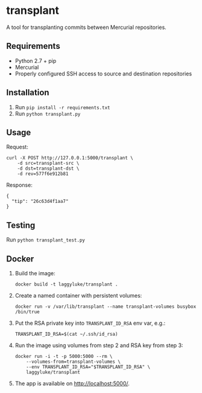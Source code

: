 transplant
==========

A tool for transplanting commits between Mercurial repositories.


Requirements
------------

* Python 2.7 + pip
* Mercurial
* Properly configured SSH access to source and destination repositories


Installation
------------

1. Run `pip install -r requirements.txt`
2. Run `python transplant.py`


Usage
-----

Request:

    curl -X POST http://127.0.0.1:5000/transplant \
        -d src=transplant-src \
        -d dst=transplant-dst \
        -d rev=577f6e912b81


Response:

    {
      "tip": "26c63d4f1aa7"
    }

Testing
-------

Run `python transplant_test.py`


Docker
------

1. Build the image:
    ```
    docker build -t laggyluke/transplant .
    ```

2. Create a named container with persistent volumes:
    ```
    docker run -v /var/lib/transplant --name transplant-volumes busybox /bin/true
    ```

3. Put the RSA private key into `TRANSPLANT_ID_RSA` env var, e.g.:
    ```
    TRANSPLANT_ID_RSA=$(cat ~/.ssh/id_rsa)
    ```

4. Run the image using volumes from step 2 and RSA key from step 3:
    ```
    docker run -i -t -p 5000:5000 --rm \
        --volumes-from=transplant-volumes \
        --env TRANSPLANT_ID_RSA="$TRANSPLANT_ID_RSA" \
        laggyluke/transplant
    ```

5. The app is available on [http://localhost:5000/](http://localhost:5000/).
